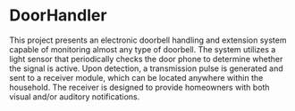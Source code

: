 # DoorHandler
This project presents an electronic doorbell handling and extension system capable of monitoring almost any type of doorbell. The system utilizes a light sensor that periodically checks the door phone to determine whether the signal is active. Upon detection, a transmission pulse is generated and sent to a receiver module, which can be located anywhere within the household. The receiver is designed to provide homeowners with both visual and/or auditory notifications.